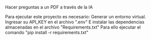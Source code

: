 Hacer preguntas a un PDF a través de la IA

Para ejecutar este proyecto es necesario: 
Generar un entorno virtual.
Ingresar su API_KEY en el archivo ".env"
E instalar las dependencias almacenadas en el archivo "Requirements.txt" Para ello ejecutar el comando "pip install -r requirements.txt"
